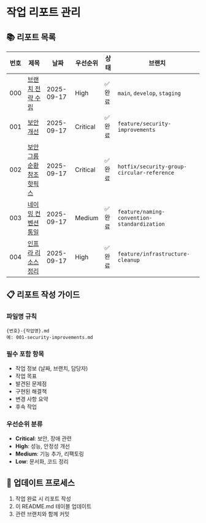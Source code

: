# 작업 리포트 관리

## 📚 리포트 목록

| 번호 | 제목 | 날짜 | 우선순위 | 상태 | 브랜치 |
|------|------|------|----------|------|--------|
| 000 | [브랜치 전략 수립](./000-branch-strategy-setup.md) | 2025-09-17 | High | ✅ 완료 | `main`, `develop`, `staging` |
| 001 | [보안 개선](./001-security-improvements.md) | 2025-09-17 | Critical | ✅ 완료 | `feature/security-improvements` |
| 002 | [보안 그룹 순환 참조 핫픽스](./002-security-group-circular-reference-hotfix.md) | 2025-09-17 | Critical | ✅ 완료 | `hotfix/security-group-circular-reference` |
| 003 | [네이밍 컨벤션 통일](./003-naming-convention-standardization.md) | 2025-09-17 | Medium | ✅ 완료 | `feature/naming-convention-standardization` |
| 004 | [인프라 리소스 정리](./004-infrastructure-cleanup.md) | 2025-09-17 | High | ✅ 완료 | `feature/infrastructure-cleanup` |

## 📋 리포트 작성 가이드

### 파일명 규칙
```
{번호}-{작업명}.md
예: 001-security-improvements.md
```

### 필수 포함 항목
- 작업 정보 (날짜, 브랜치, 담당자)
- 작업 목표
- 발견된 문제점
- 구현된 해결책
- 변경 사항 요약
- 후속 작업

### 우선순위 분류
- **Critical**: 보안, 장애 관련
- **High**: 성능, 안정성 개선
- **Medium**: 기능 추가, 리팩토링
- **Low**: 문서화, 코드 정리

## 🔄 업데이트 프로세스
1. 작업 완료 시 리포트 작성
2. 이 README.md 테이블 업데이트
3. 관련 브랜치와 함께 커밋
